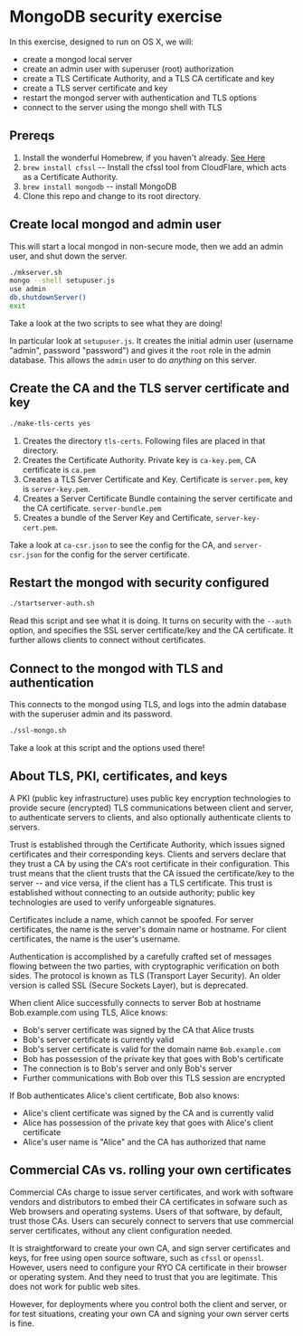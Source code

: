 # MongoDB security exercise

In this exercise, designed to run on OS X, we will:
* create a mongod local server
* create an admin user with superuser (root) authorization
* create a TLS Certificate Authority, and a TLS CA certificate and key
* create a TLS server certificate and key
* restart the mongod server with authentication and TLS options
* connect to the server using the mongo shell with TLS

## Prereqs

1. Install the wonderful Homebrew, if you haven't already. [See Here](http://brew.sh)
2. `brew install cfssl` -- Install the cfssl tool from CloudFlare, which acts as a Certificate Authority.
3. `brew install mongodb` -- install MongoDB
4. Clone this repo and change to its root directory.

## Create local mongod and admin user

This will start a local mongod in non-secure mode, then we add an admin user, and shut down the server.

```bash
./mkserver.sh
mongo --shell setupuser.js
use admin
db.shutdownServer()
exit
```

Take a look at the two scripts to see what they are doing!

In particular look at `setupuser.js`. 
It creates the initial admin user (username "admin", password "password") and gives it the `root` role in the admin database.
This allows the `admin` user to do *anything* on this server.

## Create the CA and the TLS server certificate and key

```bash
./make-tls-certs yes
```

1. Creates the directory `tls-certs`. Following files are placed in that directory.
2. Creates the Certificate Authority. Private key is `ca-key.pem`, CA certificate is `ca.pem`
3. Creates a TLS Server Certificate and Key. Certificate is `server.pem`, key is `server-key.pem`. 
4. Creates a Server Certificate Bundle containing the server certificate and the CA certificate. `server-bundle.pem`
5. Creates a bundle of the Server Key and Certificate, `server-key-cert.pem`.

Take a look at `ca-csr.json` to see the config for the CA, and `server-csr.json` for the config for the server certificate.

## Restart the mongod with security configured

```bash
./startserver-auth.sh
```

Read this script and see what it is doing. It turns on security with the `--auth` option, and specifies the SSL server certificate/key and the CA certificate.
It further allows clients to connect without certificates.

## Connect to the mongod with TLS and authentication

This connects to the mongod using TLS, and logs into the admin database with the superuser admin and its password.

```bash
./ssl-mongo.sh
```
Take a look at this script and the options used there!

## About TLS, PKI, certificates, and keys

A PKI (public key infrastructure) uses public key encryption technologies to provide secure (encrypted) TLS communications between client and server,
to authenticate servers to clients, and also optionally authenticate clients to servers.

Trust is established through the Certificate Authority, which issues signed certificates and their corresponding keys.
Clients and servers declare that they trust a CA by using the CA's root certificate in their configuration.
This trust means that the client trusts that the CA issued the certificate/key to the server -- and vice versa, if the client has a TLS certificate.
This trust is established without connecting to an outside authority; public key technologies are used to verify unforgeable signatures.

Certificates include a name, which cannot be spoofed. For server certificates, the name is the server's domain name or hostname.
For client certificates, the name is the user's username.

Authentication is accomplished by a carefully crafted set of messages flowing between the two parties,
with cryptographic verification on both sides. The protocol is known as TLS (Transport Layer Security).
An older version is called SSL (Secure Sockets Layer), but is deprecated.

When client Alice successfully connects to server Bob at hostname Bob.example.com using TLS, Alice knows:

* Bob's server certificate was signed by the CA that Alice trusts
* Bob's server certificate is currently valid
* Bob's server certificate is valid for the domain name `Bob.example.com`
* Bob has possession of the private key that goes with Bob's certificate
* The connection is to Bob's server and only Bob's server
* Further communications with Bob over this TLS session are encrypted

If Bob authenticates Alice's client certificate, Bob also knows:

* Alice's client certificate was signed by the CA and is currently valid
* Alice has possession of the private key that goes with Alice's client certificate
* Alice's user name is "Alice" and the CA has authorized that name

## Commercial CAs vs. rolling your own certificates

Commercial CAs charge to issue server certificates, and work with software vendors and distributors to embed their CA certificates in sofware such as Web browsers and operating systems.
Users of that software, by default, trust those CAs. Users can securely connect to servers that use commercial server certificates, without any client configuration needed.

It is straightforward to create your own CA, and sign server certificates and keys, for free using open source software, such as `cfssl` or `openssl`.
However, users need to configure your RYO CA certificate in their browser or operating system.
And they need to trust that you are legitimate. This does not work for public web sites.

However, for deployments where you control both the client and server, or for test situations, creating your own CA and signing your own server certs is fine.